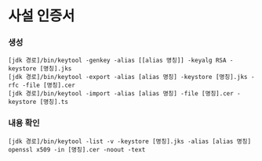 사설 인증서
=============

### 생성
    [jdk 경로]/bin/keytool -genkey -alias [[alias 명칭]] -keyalg RSA -keystore [명칭].jks  
    [jdk 경로]/bin/keytool -export -alias [alias 명칭] -keystore [명칭].jks -rfc -file [명칭].cer  
    [jdk 경로]/bin/keytool -import -alias [alias 명칭] -file [명칭].cer -keystore [명칭].ts  

### 내용 확인
    [jdk 경로]/bin/keytool -list -v -keystore [명칭].jks -alias [alias 명칭]  
    openssl x509 -in [명칭].cer -noout -text    